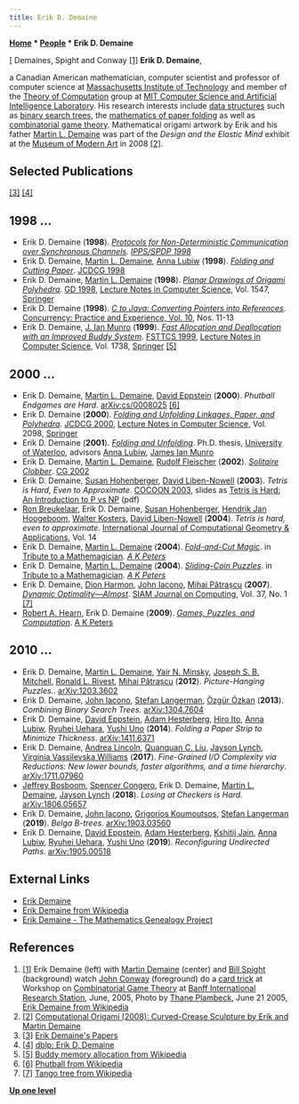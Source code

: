 ```yaml
---
title: Erik D. Demaine
---
```

**[Home](Home "Home") * [People](People "People") * Erik D. Demaine**

\[ Demaines, Spight and Conway <a id="cite-note-1" href="#cite-ref-1">[1]</a>
**Erik D. Demaine**,

a Canadian American mathematician, computer scientist and professor of computer science at [Massachusetts Institute of Technology](Massachusetts_Institute_of_Technology "Massachusetts Institute of Technology") and member of the [Theory of Computation](https://en.wikipedia.org/wiki/Theory_of_computation) group at [MIT Computer Science and Artificial Intelligence Laboratory](https://en.wikipedia.org/wiki/MIT_Computer_Science_and_Artificial_Intelligence_Laboratory).
His research interests include [data structures](Data "Data") such as [binary search trees](https://en.wikipedia.org/wiki/Binary_search_tree), the [mathematics of paper folding](https://en.wikipedia.org/wiki/Mathematics_of_paper_folding) as well as [combinatorial game theory](https://en.wikipedia.org/wiki/Combinatorial_game_theory).
Mathematical origami artwork by Erik and his father [Martin L. Demaine](index.php?title=Martin_L._Demaine&action=edit&redlink=1 "Martin L. Demaine (page does not exist)") was part of the *Design and the Elastic Mind* exhibit at the [Museum of Modern Art](https://en.wikipedia.org/wiki/Museum_of_Modern_Art) in 2008 <a id="cite-note-2" href="#cite-ref-2">[2]</a>.

## Selected Publications

<a id="cite-note-3" href="#cite-ref-3">[3]</a> <a id="cite-note-4" href="#cite-ref-4">[4]</a>

## 1998 ...

- Erik D. Demaine (**1998**). *[Protocols for Non-Deterministic Communication over Synchronous Channels](http://erikdemaine.org/papers/IPPS98/). [IPPS/SPDP 1998](https://dblp.uni-trier.de/db/conf/ipps/ipps1998.html)*
- Erik D. Demaine, [Martin L. Demaine](index.php?title=Martin_L._Demaine&action=edit&redlink=1 "Martin L. Demaine (page does not exist)"), [Anna Lubiw](Mathematician#ALubiw "Mathematician") (**1998**). *[Folding and Cutting Paper](http://erikdemaine.org/papers/JCDCG98/)*. [JCDCG 1998](https://dblp.uni-trier.de/db/conf/jcdcg/jcdcg1998.html)
- Erik D. Demaine, [Martin L. Demaine](index.php?title=Martin_L._Demaine&action=edit&redlink=1 "Martin L. Demaine (page does not exist)") (**1998**). *[Planar Drawings of Origami Polyhedra](http://erikdemaine.org/papers/GD98/)*. [GD 1998](https://dblp.uni-trier.de/db/conf/gd/gd98.html), [Lecture Notes in Computer Science](https://en.wikipedia.org/wiki/Lecture_Notes_in_Computer_Science), Vol. 1547, [Springer](https://en.wikipedia.org/wiki/Springer_Science%2BBusiness_Media)
- Erik D. Demaine (**1998**). *[C to Java: Converting Pointers into References](http://erikdemaine.org/papers/CPE98/)*. [Concurrency: Practice and Experience, Vol. 10](https://dblp.org/db/journals/concurrency/concurrency10.html), Nos. 11-13
- Erik D. Demaine, [J. Ian Munro](Mathematician#JIMunro "Mathematician") (**1999**). *[Fast Allocation and Deallocation with an Improved Buddy System](http://erikdemaine.org/papers/Buddy_FSTTCS99/)*. [FSTTCS 1999](https://dblp.uni-trier.de/db/conf/fsttcs/fsttcs99.html), [Lecture Notes in Computer Science](https://en.wikipedia.org/wiki/Lecture_Notes_in_Computer_Science), Vol. 1738, [Springer](https://en.wikipedia.org/wiki/Springer_Science%2BBusiness_Media) <a id="cite-note-5" href="#cite-ref-5">[5]</a>

## 2000 ...

- Erik D. Demaine, [Martin L. Demaine](index.php?title=Martin_L._Demaine&action=edit&redlink=1 "Martin L. Demaine (page does not exist)"), [David Eppstein](David_Eppstein "David Eppstein") (**2000**). *Phutball Endgames are Hard*. [arXiv:cs/0008025](https://arxiv.org/abs/cs/0008025) <a id="cite-note-6" href="#cite-ref-6">[6]</a>
- Erik D. Demaine (**2000**). *[Folding and Unfolding Linkages, Paper, and Polyhedra](http://erikdemaine.org/papers/JCDCG2000b/)*. [JCDCG 2000](https://dblp.uni-trier.de/db/conf/jcdcg/jcdcg2000.html), [Lecture Notes in Computer Science](https://en.wikipedia.org/wiki/Lecture_Notes_in_Computer_Science), Vol. 2098, [Springer](https://en.wikipedia.org/wiki/Springer_Science%2BBusiness_Media)
- Erik D. Demaine (**2001**). *[Folding and Unfolding](http://erikdemaine.org/papers/dthesis/)*. Ph.D. thesis, [University of Waterloo](University_of_Waterloo "University of Waterloo"), advisors [Anna Lubiw](Mathematician#ALubiw "Mathematician"), [James Ian Munro](Mathematician#JIMunro "Mathematician")
- Erik D. Demaine, [Martin L. Demaine](index.php?title=Martin_L._Demaine&action=edit&redlink=1 "Martin L. Demaine (page does not exist)"), [Rudolf Fleischer](index.php?title=Rudolf_Fleischer&action=edit&redlink=1 "Rudolf Fleischer (page does not exist)") (**2002**). *[Solitaire Clobber](http://link.springer.com/chapter/10.1007/978-3-540-40031-8_13)*. [CG 2002](CG_2002 "CG 2002")
- Erik D. Demaine, [Susan Hohenberger](Mathematician#SHohenberger "Mathematician"), [David Liben-Nowell](Mathematician#DLibenNowell "Mathematician") (**2003**). *Tetris is Hard, Even to Approximate*. [COCOON 2003](http://www.informatik.uni-trier.de/~ley/db/conf/cocoon/cocoon2003.html), slides as [Tetris is Hard: An Introduction to P vs NP](http://www.cs.jhu.edu/~susan/600.363/tetris.pdf) (pdf)
- [Ron Breukelaar](http://www.informatik.uni-trier.de/~ley/pers/hd/b/Breukelaar:Ron), Erik D. Demaine, [Susan Hohenberger](Mathematician#SHohenberger "Mathematician"), [Hendrik Jan Hoogeboom](Hendrik_Jan_Hoogeboom "Hendrik Jan Hoogeboom"), [Walter Kosters](Walter_Kosters "Walter Kosters"), [David Liben-Nowell](Mathematician#DLibenNowell "Mathematician") (**2004**). *Tetris is hard, even to approximate*. [International Journal of Computational Geometry & Applications](http://www.worldscientific.com/worldscinet/ijcga), Vol. 14
- Erik D. Demaine, [Martin L. Demaine](index.php?title=Martin_L._Demaine&action=edit&redlink=1 "Martin L. Demaine (page does not exist)") (**2004**). *[Fold-and-Cut Magic](http://erikdemaine.org/papers/FoldCut_G4G5/)*. in [Tribute to a Mathemagician](http://erikdemaine.org/papers/Gardner5/)*. [A K Peters](https://en.wikipedia.org/wiki/A_K_Peters)*
- Erik D. Demaine, [Martin L. Demaine](index.php?title=Martin_L._Demaine&action=edit&redlink=1 "Martin L. Demaine (page does not exist)") (**2004**). *[Sliding-Coin Puzzles](http://erikdemaine.org/papers/SlidingCoins_G4G5/)*. in [Tribute to a Mathemagician](http://erikdemaine.org/papers/Gardner5/)*. [A K Peters](https://en.wikipedia.org/wiki/A_K_Peters)*
- Erik D. Demaine, [Dion Harmon](Mathematician#DHarmon "Mathematician"), [John Iacono](Mathematician#JIacono "Mathematician"), [Mihai Pătrașcu](Mathematician#MPatrascu "Mathematician") (**2007**). *[Dynamic Optimality—Almost](http://erikdemaine.org/papers/Tango_SICOMP/)*. [SIAM Journal on Computing](https://en.wikipedia.org/wiki/SIAM_Journal_on_Computing), Vol. 37, No. 1 <a id="cite-note-7" href="#cite-ref-7">[7]</a>
- [Robert A. Hearn](Mathematician#RHearn "Mathematician"), Erik D. Demaine (**2009**). *[Games, Puzzles, and Computation](http://erikdemaine.org/papers/GPC/)*. [A K Peters](https://en.wikipedia.org/wiki/A_K_Peters)

## 2010 ...

- Erik D. Demaine, [Martin L. Demaine](index.php?title=Martin_L._Demaine&action=edit&redlink=1 "Martin L. Demaine (page does not exist)"), [Yair N. Minsky](https://en.wikipedia.org/wiki/Yair_Minsky), [Joseph S. B. Mitchell](Mathematician#JSBMitchell "Mathematician"), [Ronald L. Rivest](Ronald_L._Rivest "Ronald L. Rivest"), [Mihai Pătrașcu](Mathematician#MPatrascu "Mathematician") (**2012**). *Picture-Hanging Puzzles.*. [arXiv:1203.3602](https://arxiv.org/abs/1203.3602)
- Erik D. Demaine, [John Iacono](Mathematician#JIacono "Mathematician"), [Stefan Langerman](index.php?title=Stefan_Langerman&action=edit&redlink=1 "Stefan Langerman (page does not exist)"), [Özgür Özkan](Mathematician#OOzkan "Mathematician") (**2013**). *Combining Binary Search Trees*. [arXiv:1304.7604](https://arxiv.org/abs/1304.7604)
- Erik D. Demaine, [David Eppstein](David_Eppstein "David Eppstein"), [Adam Hesterberg](https://dblp.uni-trier.de/pers/hd/h/Hesterberg:Adam), [Hiro Ito](https://dblp.uni-trier.de/pers/hd/i/Ito:Hiro), [Anna Lubiw](Mathematician#ALubiw "Mathematician"), [Ryuhei Uehara](https://dblp.uni-trier.de/pers/hd/u/Uehara:Ryuhei), [Yushi Uno](https://dblp.uni-trier.de/pers/hd/u/Uno:Yushi) (**2014**). *Folding a Paper Strip to Minimize Thickness*. [arXiv:1411.6371](https://arxiv.org/abs/1411.6371)
- Erik D. Demaine, [Andrea Lincoln](https://dblp.uni-trier.de/pers/hd/l/Lincoln:Andrea), [Quanquan C. Liu](https://dblp.uni-trier.de/pers/hd/l/Liu:Quanquan_C=), [Jayson Lynch](https://dblp.uni-trier.de/pers/hd/l/Lynch:Jayson), [Virginia Vassilevska Williams](https://dblp.uni-trier.de/pers/hd/w/Williams:Virginia_Vassilevska) (**2017**). *Fine-Grained I/O Complexity via Reductions: New lower bounds, faster algorithms, and a time hierarchy*. [arXiv:1711.07960](https://arxiv.org/abs/1711.07960)
- [Jeffrey Bosboom](https://dblp.uni-trier.de/pers/hd/b/Bosboom:Jeffrey), [Spencer Congero](https://dblp.uni-trier.de/pers/hd/c/Congero:Spencer), Erik D. Demaine, [Martin L. Demaine](index.php?title=Martin_L._Demaine&action=edit&redlink=1 "Martin L. Demaine (page does not exist)"), [Jayson Lynch](https://dblp.uni-trier.de/pers/hd/l/Lynch:Jayson) (**2018**). *Losing at Checkers is Hard*. [arXiv:1806.05657](https://arxiv.org/abs/1806.05657)
- Erik D. Demaine, [John Iacono](Mathematician#JIacono "Mathematician"), [Grigorios Koumoutsos](https://dblp.uni-trier.de/pers/hd/k/Koumoutsos:Grigorios), [Stefan Langerman](index.php?title=Stefan_Langerman&action=edit&redlink=1 "Stefan Langerman (page does not exist)") (**2019**). *Belga B-trees*. [arXiv:1903.03560](http://export.arxiv.org/abs/1903.03560)
- Erik D. Demaine, [David Eppstein](David_Eppstein "David Eppstein"), [Adam Hesterberg](https://dblp.uni-trier.de/pers/hd/h/Hesterberg:Adam), [Kshitij Jain](https://dblp.uni-trier.de/pers/hd/j/Jain:Kshitij), [Anna Lubiw](Mathematician#ALubiw "Mathematician"), [Ryuhei Uehara](https://dblp.uni-trier.de/pers/hd/u/Uehara:Ryuhei), [Yushi Uno](https://dblp.uni-trier.de/pers/hd/u/Uno:Yushi) (**2019**). *Reconfiguring Undirected Paths*. [arXiv:1905.00518](https://arxiv.org/abs/1905.00518)

## External Links

- [Erik Demaine](http://erikdemaine.org/)
- [Erik Demaine from Wikipedia](https://en.wikipedia.org/wiki/Erik_Demaine)
- [Erik Demaine - The Mathematics Genealogy Project](https://genealogy.math.ndsu.nodak.edu/id.php?id=65084)

## References

1. <a id="cite-ref-1" href="#cite-note-1">[1]</a> Erik Demaine (left) with [Martin Demaine](index.php?title=Martin_L._Demaine&action=edit&redlink=1 "Martin L. Demaine (page does not exist)") (center) and [Bill Spight](index.php?title=Bill_Spight&action=edit&redlink=1 "Bill Spight (page does not exist)") (background) watch [John Conway](John_H._Conway "John H. Conway") (foreground) do a [card trick](https://en.wikipedia.org/wiki/Card_manipulation) at Workshop on [Combinatorial Game Theory](https://en.wikipedia.org/wiki/Combinatorial_game_theory) at [Banff International Research Station](https://en.wikipedia.org/wiki/Banff_International_Research_Station), June, 2005, Photo by [Thane Plambeck](https://www.flickr.com/photos/thane), June 21 2005, [Erik Demaine from Wikipedia](https://en.wikipedia.org/wiki/Erik_Demaine)
1. <a id="cite-ref-2" href="#cite-note-2">[2]</a> [Computational Origami (2008): Curved-Crease Sculpture by Erik and Martin Demaine](http://erikdemaine.org/curved/MoMA/)
1. <a id="cite-ref-3" href="#cite-note-3">[3]</a> [Erik Demaine's Papers](http://erikdemaine.org/papers/)
1. <a id="cite-ref-4" href="#cite-note-4">[4]</a> [dblp: Erik D. Demaine](https://dblp.uni-trier.de/pers/hd/d/Demaine:Erik_D=)
1. <a id="cite-ref-5" href="#cite-note-5">[5]</a> [Buddy memory allocation from Wikipedia](https://en.wikipedia.org/wiki/Buddy_memory_allocation)
1. <a id="cite-ref-6" href="#cite-note-6">[6]</a> [Phutball from Wikipedia](https://en.wikipedia.org/wiki/Phutball)
1. <a id="cite-ref-7" href="#cite-note-7">[7]</a> [Tango tree from Wikipedia](https://en.wikipedia.org/wiki/Tango_tree)

**[Up one level](People "People")**

